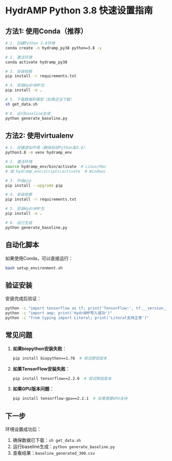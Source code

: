 # HydrAMP Python 3.8 快速设置指南

## 方法1: 使用Conda（推荐）

```bash
# 1. 创建Python 3.8环境
conda create -n hydramp_py38 python=3.8 -y

# 2. 激活环境
conda activate hydramp_py38

# 3. 安装依赖
pip install -r requirements.txt

# 4. 安装HydrAMP包
pip install -e .

# 5. 下载数据和模型（如果还没下载）
sh get_data.sh

# 6. 运行baseline生成
python generate_baseline.py
```

## 方法2: 使用virtualenv

```bash
# 1. 创建虚拟环境（确保系统Python是3.8）
python3.8 -m venv hydramp_env

# 2. 激活环境
source hydramp_env/bin/activate  # Linux/Mac
# 或 hydramp_env\Scripts\activate  # Windows

# 3. 升级pip
pip install --upgrade pip

# 4. 安装依赖
pip install -r requirements.txt

# 5. 安装HydrAMP包
pip install -e .

# 6. 运行生成
python generate_baseline.py
```

## 自动化脚本

如果使用Conda，可以直接运行：

```bash
bash setup_environment.sh
```

## 验证安装

安装完成后验证：

```bash
python -c "import tensorflow as tf; print('TensorFlow:', tf.__version__)"
python -c "import amp; print('HydrAMP导入成功')"
python -c "from typing import Literal; print('Literal支持正常')"
```

## 常见问题

1. **如果biopython安装失败**：
   ```bash
   pip install biopython==1.78  # 尝试更低版本
   ```

2. **如果TensorFlow安装失败**：
   ```bash
   pip install tensorflow==2.2.0  # 尝试稍低版本
   ```

3. **如果GPU版本问题**：
   ```bash
   pip install tensorflow-gpu==2.2.1  # 如果需要GPU支持
   ```

## 下一步

环境设置成功后：

1. 确保数据已下载：`sh get_data.sh`
2. 运行baseline生成：`python generate_baseline.py`
3. 查看结果：`baseline_generated_300.csv`
